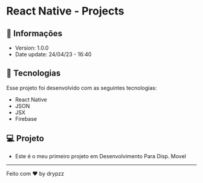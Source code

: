 # React Native - Projects

## 📰 Informações

- Version: 1.0.0
- Date update: 24/04/23 - 16:40

## 🚀 Tecnologias

Esse projeto foi desenvolvido com as seguintes tecnologias:

- React Native
- JSON
- JSX
- Firebase

## 💻 Projeto

- Este é o meu primeiro projeto em Desenvolvimento Para Disp. Movel


---

Feito com ♥ by drypzz
